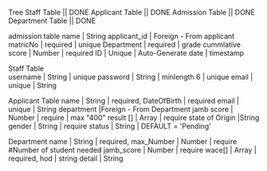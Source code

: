 Tree 
Staff Table || DONE
Applicant Table || DONE
Admission Table || DONE
Department Table || DONE

admission table 
	name | String
	applicant_id | Foreign - From applicant
	matricNo | required | unique
	Department | required | 
	grade cummlative score | Number | required
	ID | Unique | Auto-Generate
	date | timestamp

Staff Table  
	username | String | unique
	password | String | minlength 6 | unique
	email | unique | String

Applicant Table 
	name | String | required,
    DateOfBirth | required
	email | unique | String
	department |Foreign - From Department
	jamb score | Number | require | max "400"
	result [] | Array | require
	state of Origin |String
	gender | String | require
	status | String | DEFAULT = 'Pending'
	
Department
	name | String | required,
	max_Number | Number | require #Number of student needed
	jamb_score | Number | require 
	wace[] | Array | required,
	hod | string
	detail | String